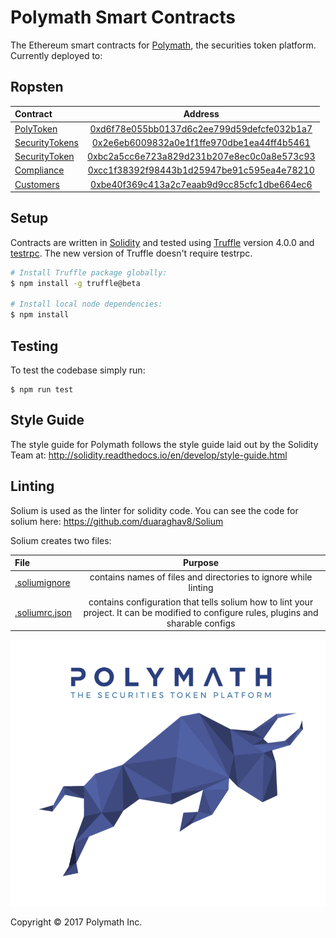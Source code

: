 # Polymath Smart Contracts

The Ethereum smart contracts for [Polymath][polymath], the securities token platform. Currently deployed to:

## Ropsten

| Contract       | Address                                    |
| :-------------| :-----------------------------------------:|
| [PolyToken](./contracts/PolyToken.sol)     | [0xd6f78e055bb0137d6c2ee799d59defcfe032b1a7](https://ropsten.etherscan.io/address/0xd6f78e055bb0137d6c2ee799d59defcfe032b1a7) |
| [SecurityTokens](./contracts/SecurityTokens.sol) | [0x2e6eb6009832a0e1f1ffe970dbe1ea44ff4b5461](https://ropsten.etherscan.io/address/0x2e6eb6009832a0e1f1ffe970dbe1ea44ff4b5461) |
| [SecurityToken](./contracts/SecurityToken.sol)  | [0xbc2a5cc6e723a829d231b207e8ec0c0a8e573c93](https://ropsten.etherscan.io/address/0xbc2a5cc6e723a829d231b207e8ec0c0a8e573c93) |
| [Compliance](./contracts/Compliance.sol)     | [0xcc1f38392f98443b1d25947be91c595ea4e78210](https://ropsten.etherscan.io/address/0xcc1f38392f98443b1d25947be91c595ea4e78210) |
| [Customers](./contracts/Customers.sol)      | [0xbe40f369c413a2c7eaab9d9cc85cfc1dbe664ec6](https://ropsten.etherscan.io/address/0xbe40f369c413a2c7eaab9d9cc85cfc1dbe664ec6) |

## Setup

Contracts are written in [Solidity][solidity] and tested using [Truffle][truffle] version 4.0.0 and [testrpc][testrpc].
The new version of Truffle doesn't require testrpc.

```bash
# Install Truffle package globally:
$ npm install -g truffle@beta

# Install local node dependencies:
$ npm install
```

## Testing

To test the codebase simply run:

```
$ npm run test
```

## Style Guide 

The style guide for Polymath follows the style guide laid out by the Solidity Team at: http://solidity.readthedocs.io/en/develop/style-guide.html

## Linting 
 
Solium is used as the linter for solidity code. You can see the code for solium here: https://github.com/duaraghav8/Solium

Solium creates two files:

| File       | Purpose                                    |
| :-------------| :-----------------------------------------:|
| [.soliumignore](./.soliumignore)     | contains names of files and directories to ignore while linting|
| [.soliumrc.json](./.soliumrc.json) | contains configuration that tells solium how to lint your project. It can be  modified to configure rules, plugins and sharable configs |

![Polymath](Polymath.png)

Copyright © 2017 Polymath Inc.

[polymath]: https://polymath.network
[ethereum]: https://www.ethereum.org/

[solidity]: https://solidity.readthedocs.io/en/develop/
[truffle]: http://truffleframework.com/
[testrpc]: https://github.com/ethereumjs/testrpc
